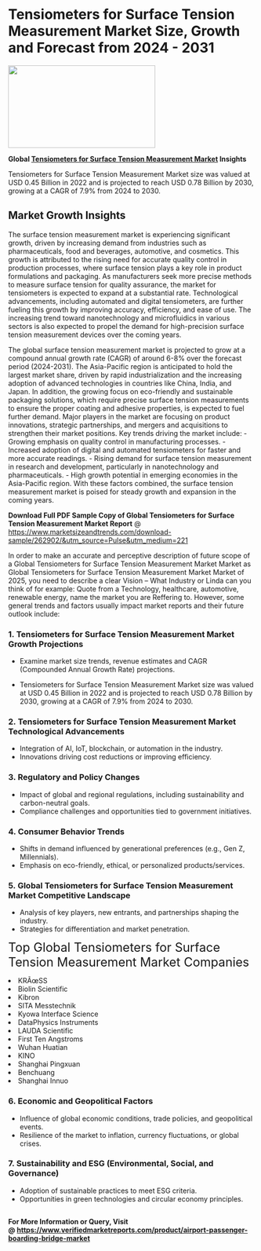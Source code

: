 <H1>Tensiometers for Surface Tension Measurement Market Size, Growth and Forecast from 2024 - 2031</H1><img class="aligncenter size-medium wp-image-584254" src="https://thirdeyenews.in/wp-content/uploads/2024/09/Global-Market-Research-300x168.jpeg" alt="" width="300" height="168" /><p><strong>Global&nbsp;<a href="https://www.marketsizeandtrends.com/download-sample/262902/&amp;utm_source=Pulse&amp;utm_medium=221">Tensiometers for Surface Tension Measurement Market</a> Insights</strong></p><p>Tensiometers for Surface Tension Measurement Market size was valued at USD 0.45 Billion in 2022 and is projected to reach USD 0.78 Billion by 2030, growing at a CAGR of 7.9% from 2024 to 2030.</p><p><h2>Market Growth Insights</h2> <p>The surface tension measurement market is experiencing significant growth, driven by increasing demand from industries such as pharmaceuticals, food and beverages, automotive, and cosmetics. This growth is attributed to the rising need for accurate quality control in production processes, where surface tension plays a key role in product formulations and packaging. As manufacturers seek more precise methods to measure surface tension for quality assurance, the market for tensiometers is expected to expand at a substantial rate. Technological advancements, including automated and digital tensiometers, are further fueling this growth by improving accuracy, efficiency, and ease of use. The increasing trend toward nanotechnology and microfluidics in various sectors is also expected to propel the demand for high-precision surface tension measurement devices over the coming years. </p> <p>The global surface tension measurement market is projected to grow at a compound annual growth rate (CAGR) of around 6-8% over the forecast period (2024-2031). The Asia-Pacific region is anticipated to hold the largest market share, driven by rapid industrialization and the increasing adoption of advanced technologies in countries like China, India, and Japan. In addition, the growing focus on eco-friendly and sustainable packaging solutions, which require precise surface tension measurements to ensure the proper coating and adhesive properties, is expected to fuel further demand. Major players in the market are focusing on product innovations, strategic partnerships, and mergers and acquisitions to strengthen their market positions. Key trends driving the market include: - Growing emphasis on quality control in manufacturing processes. - Increased adoption of digital and automated tensiometers for faster and more accurate readings. - Rising demand for surface tension measurement in research and development, particularly in nanotechnology and pharmaceuticals. - High growth potential in emerging economies in the Asia-Pacific region. With these factors combined, the surface tension measurement market is poised for steady growth and expansion in the coming years. </p><p><span class=""><strong>Download Full PDF Sample Copy of Global Tensiometers for Surface Tension Measurement Market Report</strong> @ <a href="https://www.marketsizeandtrends.com/download-sample/262902/&amp;utm_source=Pulse&amp;utm_medium=221" target="_blank">https://www.marketsizeandtrends.com/download-sample/262902/&amp;utm_source=Pulse&amp;utm_medium=221</a></span></p><p>In order to make an accurate and perceptive description of future scope of a Global&nbsp;Tensiometers for Surface Tension Measurement Market Market as Global&nbsp;Tensiometers for Surface Tension Measurement Market Market of 2025, you need to describe a clear Vision &ndash; What Industry or Linda can you think of for example: Quote from a Technology, healthcare, automotive, renewable energy, name the market you are Reffering to. However, some general trends and factors usually impact market reports and their future outlook include:</p><h3>1.&nbsp;<strong>Tensiometers for Surface Tension Measurement Market Growth Projections</strong></h3><ul><li>Examine market size trends, revenue estimates and CAGR (Compounded Annual Growth Rate) projections.</li><li><p>Tensiometers for Surface Tension Measurement Market size was valued at USD 0.45 Billion in 2022 and is projected to reach USD 0.78 Billion by 2030, growing at a CAGR of 7.9% from 2024 to 2030.</p></li></ul><h3>2.&nbsp;<strong>Tensiometers for Surface Tension Measurement Market Technological Advancements</strong></h3><ul><li>Integration of AI, IoT, blockchain, or automation in the industry.</li><li>Innovations driving cost reductions or improving efficiency.</li></ul><h3>3.&nbsp;<strong>Regulatory and Policy Changes</strong></h3><ul><li>Impact of global and regional regulations, including sustainability and carbon-neutral goals.</li><li>Compliance challenges and opportunities tied to government initiatives.</li></ul><h3>4.&nbsp;<strong>Consumer Behavior Trends</strong></h3><ul><li>Shifts in demand influenced by generational preferences (e.g., Gen Z, Millennials).</li><li>Emphasis on eco-friendly, ethical, or personalized products/services.</li></ul><h3>5.&nbsp;<strong>Global Tensiometers for Surface Tension Measurement Market Competitive Landscape</strong></h3><ul><li>Analysis of key players, new entrants, and partnerships shaping the industry.</li><li>Strategies for differentiation and market penetration.</li></ul><p data-pm-slice="1 1 []"><span style="color: inherit; font-family: inherit; font-size: 25px;">Top Global Tensiometers for Surface Tension Measurement Market Companies</span></p><div class="" data-test-id=""><p><li>KRÃœSS</li><li> Biolin Scientific</li><li> Kibron</li><li> SITA Messtechnik</li><li> Kyowa Interface Science</li><li> DataPhysics Instruments</li><li> LAUDA Scientific</li><li> First Ten Angstroms</li><li> Wuhan Huatian</li><li> KINO</li><li> Shanghai Pingxuan</li><li> Benchuang</li><li> Shanghai Innuo</li></p></div><h3>6.&nbsp;<strong>Economic and Geopolitical Factors</strong></h3><ul><li>Influence of global economic conditions, trade policies, and geopolitical events.</li><li>Resilience of the market to inflation, currency fluctuations, or global crises.</li></ul><h3>7.&nbsp;<strong>Sustainability and ESG (Environmental, Social, and Governance)</strong></h3><ul><li>Adoption of sustainable practices to meet ESG criteria.</li><li>Opportunities in green technologies and circular economy principles.</li></ul><h2><strong style="font-size: 14px;">For More Information or Query, Visit @&nbsp;</strong><a style="background-color: #ffffff; font-size: 14px;" href="https://www.marketsizeandtrends.com/report/tensiometers-for-surface-tension-measurement-market/" target="_blank">https://www.verifiedmarketreports.com/product/airport-passenger-boarding-bridge-market</a></h2>
